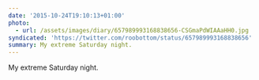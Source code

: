 ```yaml
---
date: '2015-10-24T19:10:13+01:00'
photo:
  - url: /assets/images/diary/657989993168838656-CSGmaPdWIAAaHH0.jpg
syndicated: 'https://twitter.com/roobottom/status/657989993168838656'
summary: My extreme Saturday night.
---
```

My extreme Saturday night. 
